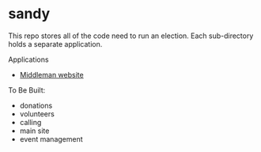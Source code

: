 # sandy

This repo stores all of the code need to run an election. Each sub-directory holds a separate application.

Applications
* [Middleman website](site/README.md)

To Be Built:
* donations
* volunteers
* calling
* main site
* event management